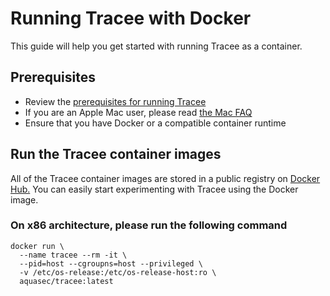# Running Tracee with Docker

This guide will help you get started with running Tracee as a container.

## Prerequisites

- Review the [prerequisites for running Tracee](./prerequisites.md)
- If you are an Apple Mac user, please read [the Mac FAQ](../advanced/apple.md)
- Ensure that you have Docker or a compatible container runtime

## Run the Tracee container images

All of the Tracee container images are stored in a public registry on [Docker Hub.](https://hub.docker.com/r/aquasec/tracee)
You can easily start experimenting with Tracee using the Docker image.

### On x86 architecture, please run the following command

```console
docker run \
  --name tracee --rm -it \
  --pid=host --cgroupns=host --privileged \
  -v /etc/os-release:/etc/os-release-host:ro \
  aquasec/tracee:latest
```